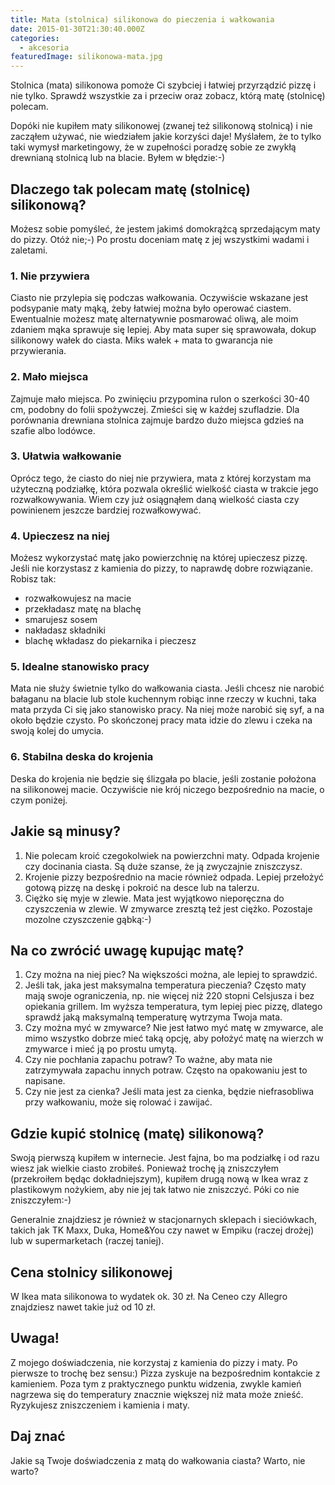 ```yaml
---
title: Mata (stolnica) silikonowa do pieczenia i wałkowania
date: 2015-01-30T21:30:40.000Z
categories: 
  - akcesoria
featuredImage: silikonowa-mata.jpg
---
```


Stolnica (mata) silikonowa pomoże Ci szybciej i łatwiej przyrządzić pizzę i nie tylko. Sprawdź wszystkie za i przeciw oraz zobacz, którą matę (stolnicę) polecam.

Dopóki nie kupiłem maty silikonowej (zwanej też silikonową stolnicą) i nie zacząłem używać, nie wiedziałem jakie korzyści daje! Myślałem, że to tylko taki wymysł marketingowy, że w zupełności poradzę sobie ze zwykłą drewnianą stolnicą lub na blacie. Byłem w błędzie:-)

## Dlaczego tak polecam matę (stolnicę) silikonową?

Możesz sobie pomyśleć, że jestem jakimś domokrążcą sprzedającym maty do pizzy. Otóż nie;-) Po prostu doceniam matę z jej wszystkimi wadami i zaletami.

### 1\. Nie przywiera

Ciasto nie przylepia się podczas wałkowania. Oczywiście wskazane jest podsypanie maty mąką, żeby łatwiej można było operować ciastem. Ewentualnie możesz matę alternatywnie posmarować oliwą, ale moim zdaniem mąka sprawuje się lepiej. Aby mata super się sprawowała, dokup silikonowy wałek do ciasta. Miks wałek + mata to gwarancja nie przywierania.

### 2\. Mało miejsca

Zajmuje mało miejsca. Po zwinięciu przypomina rulon o szerkości 30-40 cm, podobny do folii spożywczej. Zmieści się w każdej szufladzie. Dla porównania drewniana stolnica zajmuje bardzo dużo miejsca gdzieś na szafie albo lodówce.

### 3\. Ułatwia wałkowanie

Oprócz tego, że ciasto do niej nie przywiera, mata z której korzystam ma użyteczną podziałkę, która pozwala określić wielkość ciasta w trakcie jego rozwałkowywania. Wiem czy już osiągnąłem daną wielkość ciasta czy powinienem jeszcze bardziej rozwałkowywać.

### 4\. Upieczesz na niej

Możesz wykorzystać matę jako powierzchnię na której upieczesz pizzę. Jeśli nie korzystasz z kamienia do pizzy, to naprawdę dobre rozwiązanie. Robisz tak:

- rozwałkowujesz na macie
- przekładasz matę na blachę
- smarujesz sosem
- nakładasz składniki
- blachę wkładasz do piekarnika i pieczesz

### 5\. Idealne stanowisko pracy

Mata nie służy świetnie tylko do wałkowania ciasta. Jeśli chcesz nie narobić bałaganu na blacie lub stole kuchennym robiąc inne rzeczy w kuchni, taka mata przyda Ci się jako stanowisko pracy. Na niej może narobić się syf, a na około będzie czysto. Po skończonej pracy mata idzie do zlewu i czeka na swoją kolej do umycia.

### 6\. Stabilna deska do krojenia

Deska do krojenia nie będzie się ślizgała po blacie, jeśli zostanie położona na silikonowej macie. Oczywiście nie krój niczego bezpośrednio na macie, o czym poniżej.

## Jakie są minusy?

1. Nie polecam kroić czegokolwiek na powierzchni maty. Odpada krojenie czy docinania ciasta. Są duże szanse, że ją zwyczajnie zniszczysz.
2. Krojenie pizzy bezpośrednio na macie również odpada. Lepiej przełożyć gotową pizzę na deskę i pokroić na desce lub na talerzu.
3. Ciężko się myje w zlewie. Mata jest wyjątkowo nieporęczna do czyszczenia w zlewie. W zmywarce zresztą też jest ciężko. Pozostaje mozolne czyszczenie gąbką:-)

## Na co zwrócić uwagę kupując matę?

1. Czy można na niej piec? Na większości można, ale lepiej to sprawdzić.
2. Jeśli tak, jaka jest maksymalna temperatura pieczenia? Często maty mają swoje ograniczenia, np. nie więcej niż 220 stopni Celsjusza i bez opiekania grillem. Im wyższa temperatura, tym lepiej piec pizzę, dlatego sprawdź jaką maksymalną temperaturę wytrzyma Twoja mata.
3. Czy można myć w zmywarce? Nie jest łatwo myć matę w zmywarce, ale mimo wszystko dobrze mieć taką opcję, aby położyć matę na wierzch w zmywarce i mieć ją po prostu umytą.
4. Czy nie pochłania zapachu potraw? To ważne, aby mata nie zatrzymywała zapachu innych potraw. Często na opakowaniu jest to napisane.
5. Czy nie jest za cienka? Jeśli mata jest za cienka, będzie niefrasobliwa przy wałkowaniu, może się rolować i zawijać.

## Gdzie kupić stolnicę (matę) silikonową?

Swoją pierwszą kupiłem w internecie. Jest fajna, bo ma podziałkę i od razu wiesz jak wielkie ciasto zrobiłeś. Ponieważ trochę ją zniszczyłem (przekroiłem będąc dokładniejszym), kupiłem drugą nową w Ikea wraz z plastikowym nożykiem, aby nie jej tak łatwo nie zniszczyć. Póki co nie zniszczyłem:-)

Generalnie znajdziesz je również w stacjonarnych sklepach i sieciówkach, takich jak TK Maxx, Duka, Home&You czy nawet w Empiku (raczej drożej) lub w supermarketach (raczej taniej).

## Cena stolnicy silikonowej

W Ikea mata silikonowa to wydatek ok. 30 zł. Na Ceneo czy Allegro znajdziesz nawet takie już od 10 zł.

## Uwaga!

Z mojego doświadczenia, nie korzystaj z kamienia do pizzy i maty. Po pierwsze to trochę bez sensu:) Pizza zyskuje na bezpośrednim kontakcie z kamieniem. Poza tym z praktycznego punktu widzenia, zwykle kamień nagrzewa się do temperatury znacznie większej niż mata może znieść. Ryzykujesz zniszczeniem i kamienia i maty.

## Daj znać

Jakie są Twoje doświadczenia z matą do wałkowania ciasta? Warto, nie warto?
